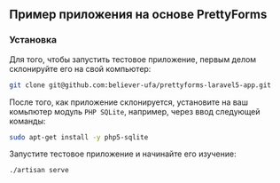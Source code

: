 ## Пример приложения на основе PrettyForms

### Установка

Для того, чтобы запустить тестовое приложение, первым делом склонируйте его на свой компьютер:
```bash
git clone git@github.com:believer-ufa/prettyforms-laravel5-app.git
```

После того, как приложение склонируется, установите на ваш комьпютер модуль `PHP SQLite`, например, через ввод следующей команды:
```bash
sudo apt-get install -y php5-sqlite
```

Запустите тестовое приложение и начинайте его изучение:
```bash
./artisan serve
```
